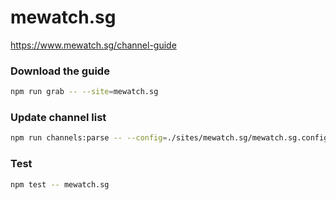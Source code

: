 # mewatch.sg

https://www.mewatch.sg/channel-guide

### Download the guide

```sh
npm run grab -- --site=mewatch.sg
```

### Update channel list

```sh
npm run channels:parse -- --config=./sites/mewatch.sg/mewatch.sg.config.js --output=./sites/mewatch.sg/mewatch.sg.channels.xml
```

### Test

```sh
npm test -- mewatch.sg
```

